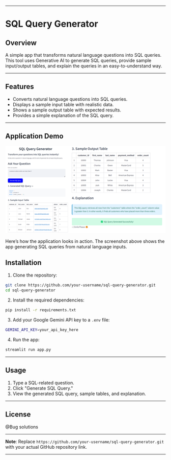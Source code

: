 
---

# SQL Query Generator

## Overview

A simple app that transforms natural language questions into SQL queries. This tool uses Generative AI to generate SQL queries, provide sample input/output tables, and explain the queries in an easy-to-understand way.

---

## Features

- Converts natural language questions into SQL queries.
- Displays a sample input table with realistic data.
- Shows a sample output table with expected results.
- Provides a simple explanation of the SQL query.

---

## Application Demo

![SQL Query Generator Application Demo](sample.png)

Here’s how the application looks in action. The screenshot above shows the app generating SQL queries from natural language inputs.


## Installation

1. Clone the repository:

```bash
git clone https://github.com/your-username/sql-query-generator.git
cd sql-query-generator
```

2. Install the required dependencies:

```bash
pip install -r requirements.txt
```

3. Add your Google Gemini API key to a `.env` file:

```bash
GEMINI_API_KEY=your_api_key_here
```

4. Run the app:

```bash
streamlit run app.py
```

---

## Usage

1. Type a SQL-related question.
2. Click "Generate SQL Query."
3. View the generated SQL query, sample tables, and explanation.

---

## License

@Bug solutions

---

**Note**: Replace `https://github.com/your-username/sql-query-generator.git` with your actual GitHub repository link.

---

